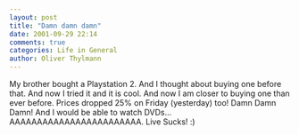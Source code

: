```yaml
---
layout: post
title: "Damn damn damn"
date: 2001-09-29 22:14
comments: true
categories: Life in General
author: Oliver Thylmann
---
```



My brother bought a Playstation 2. And I thought about buying one before that. And now I tried it and it is cool. And now I am closer to buying one than ever before. Prices dropped 25% on Friday (yesterday) too! Damn Damn Damn! And I would be able to watch DVDs... AAAAAAAAAAAAAAAAAAAAAAAA. Live Sucks! :)


